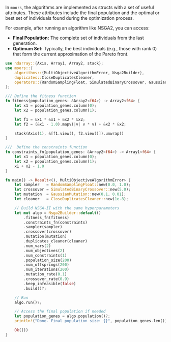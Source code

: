 In `moors`, the algorithms are implemented as structs with a set of useful attributes. These attributes include the final population and the optimal or best set of individuals found during the optimization process.

For example, after running an algorithm like NSGA2, you can access:
- **Final Population:** The complete set of individuals from the last generation.
- **Optimum Set:** Typically, the best individuals (e.g., those with rank 0) that form the current approximation of the Pareto front.

```Rust
use ndarray::{Axis, Array1, Array2, stack};
use moors::{
    algorithms::{MultiObjectiveAlgorithmError, Nsga2Builder},
    duplicates::CloseDuplicatesCleaner,
    operators::{RandomSamplingFloat, SimulatedBinaryCrossover, GaussianMutation}
};

/// Define the fitness function
fn fitness(population_genes: &Array2<f64>) -> Array2<f64> {
    let x1 = population_genes.column(0);
    let x2 = population_genes.column(1);

    let f1 = &x1 * &x1 + &x2 * &x2;
    let f2 = (&x1 - 1.0).mapv(|v| v * v) + &x2 * &x2;

    stack(Axis(1), &[f1.view(), f2.view()]).unwrap()
}

///  Define the constraints function
fn constraints_fn(population_genes: &Array2<f64>) -> Array1<f64> {
    let x1 = population_genes.column(0);
    let x2 = population_genes.column(1);
    x1 + x2 - 1.0
}

fn main() -> Result<(), MultiObjectiveAlgorithmError> {
    let sampler   = RandomSamplingFloat::new(0.0, 1.0);
    let crossover = SimulatedBinaryCrossover::new(5.0);
    let mutation  = GaussianMutation::new(0.1, 0.01);
    let cleaner   = CloseDuplicatesCleaner::new(1e-8);

    // Build NSGA-II with the same hyperparameters
    let mut algo = Nsga2Builder::default()
        .fitness_fn(fitness)
        .constraints_fn(constraints)
        .sampler(sampler)
        .crossover(crossover)
        .mutation(mutation)
        .duplicates_cleaner(cleaner)
        .num_vars(2)
        .num_objectives(2)
        .num_constraints(1)
        .population_size(200)
        .num_offsprings(200)
        .num_iterations(200)
        .mutation_rate(0.1)
        .crossover_rate(0.9)
        .keep_infeasible(false)
        .build()?;

    // Run
    algo.run()?;

    // Access the final population if needed
    let population_genes = algo.population()?;
    println!("Done. Final population size: {}", population_genes.len());

    Ok(())
}

```
